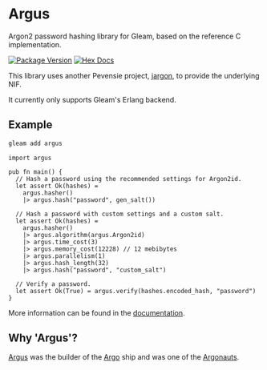 # Argus

Argon2 password hashing library for Gleam, based on the reference C implementation.

[![Package Version](https://img.shields.io/hexpm/v/argus)](https://hex.pm/packages/argus)
[![Hex Docs](https://img.shields.io/badge/hex-docs-ffaff3)](https://hexdocs.pm/argus/)

This library uses another Pevensie project, [jargon](https://github.com/Pevensie/jargon), to provide the underlying NIF.

It currently only supports Gleam's Erlang backend.

## Example

```bash
gleam add argus
```

```gleam
import argus

pub fn main() {
  // Hash a password using the recommended settings for Argon2id.
  let assert Ok(hashes) =
    argus.hasher()
    |> argus.hash("password", gen_salt())

  // Hash a password with custom settings and a custom salt.
  let assert Ok(hashes) =
    argus.hasher()
    |> argus.algorithm(argus.Argon2id)
    |> argus.time_cost(3)
    |> argus.memory_cost(12228) // 12 mebibytes
    |> argus.parallelism(1)
    |> argus.hash_length(32)
    |> argus.hash("password", "custom_salt")

  // Verify a password.
  let assert Ok(True) = argus.verify(hashes.encoded_hash, "password")
}
```

More information can be found in the [documentation](https://hexdocs.pm/argus/).

## Why 'Argus'?

[Argus](https://en.wikipedia.org/wiki/Argus_(Argonaut)) was the builder of the
[Argo](https://en.wikipedia.org/wiki/Argo) ship and was one of the
[Argonauts](https://en.wikipedia.org/wiki/Argonauts).
